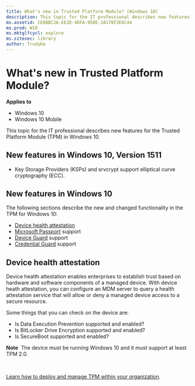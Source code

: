 ```yaml
---
title: What's new in Trusted Platform Module? (Windows 10)
description: This topic for the IT professional describes new features for the Trusted Platform Module (TPM) in Windows 10.
ms.assetid: CE8BBC2A-EE2D-4DFA-958E-2A178F2E6C44
ms.prod: W10
ms.mktglfcycl: explore
ms.sitesec: library
author: TrudyHa
---
```


# What's new in Trusted Platform Module?


**Applies to**

-   Windows 10
-   Windows 10 Mobile

This topic for the IT professional describes new features for the Trusted Platform Module (TPM) in Windows 10.

## New features in Windows 10, Version 1511


-   Key Storage Providers (KSPs) and srvcrypt support elliptical curve cryptography (ECC).

## New features in Windows 10


The following sections describe the new and changed functionality in the TPM for Windows 10:

-   [Device health attestation](#BKMK_DHA)
-   [Microsoft Passport](microsoft-passport.md) support
-   [Device Guard](device-guard-overview.md) support
-   [Credential Guard](credential-guard.md) support

## Device health attestation


Device health attestation enables enterprises to establish trust based on hardware and software components of a managed device. With device heath attestation, you can configure an MDM server to query a health attestation service that will allow or deny a managed device access to a secure resource.

Some things that you can check on the device are:

-   Is Data Execution Prevention supported and enabled?
-   Is BitLocker Drive Encryption supported and enabled?
-   Is SecureBoot supported and enabled?

**Note**  The device must be running Windows 10 and it must support at least TPM 2.0.

 

[Learn how to deploy and manage TPM within your organization](../keep-secure/trusted-platform-module-technology-overview.md).

 

 





